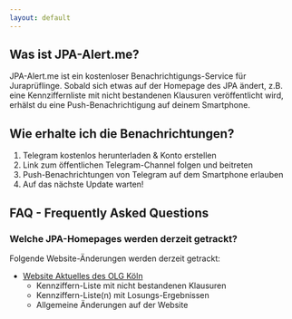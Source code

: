 ```yaml
---
layout: default
---
```




## Was ist JPA-Alert.me?

JPA-Alert.me ist ein kostenloser Benachrichtigungs-Service für Juraprüflinge. Sobald sich etwas auf der Homepage des JPA ändert, z.B. eine Kennziffernliste mit nicht bestandenen Klausuren veröffentlicht wird, erhälst du eine Push-Benachrichtigung auf deinem Smartphone. 

## Wie erhalte ich die Benachrichtungen?

1.  Telegram kostenlos herunterladen & Konto erstellen 
2.  Link zum öffentlichen Telegram-Channel folgen und beitreten
3.  Push-Benachrichtungen von Telegram auf dem Smartphone erlauben
4.  Auf das nächste Update warten!

## FAQ - Frequently Asked Questions

### Welche JPA-Homepages werden derzeit getrackt?

Folgende Website-Änderungen werden derzeit getrackt:

*   [Website Aktuelles des OLG Köln](https://www.olg-koeln.nrw.de/aufgaben/justizpruefungsamt/002_aktuelles/index.php)
    *   Kennziffern-Liste mit nicht bestandenen Klausuren
    *   Kennziffern-Liste(n) mit Losungs-Ergebnissen
    *   Allgemeine Änderungen auf der Website
